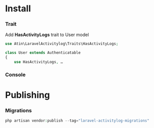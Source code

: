 # Install

### Trait
Add  **HasActivityLogs** trait to User model

```php
use Atin\LaravelActivitylog\Traits\HasActivityLogs;

class User extends Authenticatable
{
    use HasActivityLogs, …
```

### Console


# Publishing
### Migrations
```php
php artisan vendor:publish --tag="laravel-activitylog-migrations"
```